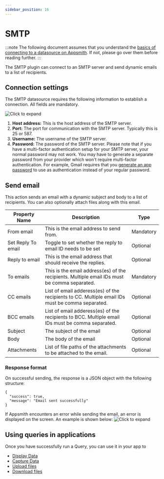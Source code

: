```yaml
---
sidebar_position: 16
---
```

# SMTP

:::note
The following document assumes that you understand the [basics of connecting to a datasource on Appsmith](/core-concepts/connecting-to-data-sources/connecting-to-databases.md#connecting-to-a-database). If not, please go over them before reading further.
:::

The SMTP plugin can connect to an SMTP server and send dynamic emails to a list of recipients.

<figure>
  <object data="https://www.youtube.com/embed/hAln7o1aUA4?autoplay=0" width='750px' height='400px'></object> 
  <figcaption align="center"><i></i></figcaption>
</figure>

## Connection settings

The SMTP datasource requires the following information to establish a connection. All fields are mandatory.

![Click to expand](/img/smtp_create_datasource.png)

1. **Host address:** This is the host address of the SMTP server.
2. **Port:** The port for communication with the SMTP server. Typically this is 25 or 587.
3. **Username:** The username of the SMTP server.
4. **Password:** The password of the SMTP server. Please note that if you have a multi-factor authentication setup for your SMTP server, your normal password may not work. You may have to generate a separate password from your provider which won't require multi-factor authentication. For example, Gmail requires that you [generate an app password](https://support.google.com/mail/answer/185833?hl=en) to use as authentication instead of your regular password.

## Send email

This action sends an email with a dynamic subject and body to a list of recipients. You can also optionally attach files along with this email.

| Property Name      | Description                                                                                           | Type      |
| ------------------ | ----------------------------------------------------------------------------------------------------- | --------- |
| From email         | This is the email address to send from.                                                               | Mandatory |
| Set Reply To email | Toggle to set whether the reply to email ID needs to be set                                           | Optional  |
| Reply to email     | This is the email address that should receive the replies.                                            | Optional  |
| To emails          | This is the email address(es) of the recipients. Multiple email IDs must be comma separated.          | Mandatory |
| CC emails          | List of email adderess(es) of the recipients to CC. Multiple email IDs must be comma separated.       | Optional  |
| BCC emails         | List of email adderess(es) of the recipients to BCC. Multiple email IDs must be comma separated.      | Optional  |
| Subject            | The subject of the email                                                                              | Optional  |
| Body               | The body of the email                                                                                 | Optional  |
| Attachments        | List of file paths of the attachments to be attached to the email.                                    | Optional  |

### Response format

On successful sending, the response is a JSON object with the following structure:

```
{
  "success": true,
  "message": "Email sent successfully"
}
```

If Appsmith encounters an error while sending the email, an error is displayed on the screen. An example is shown below: ![Click to expand](/img/smtp_error_response.png)

## Using queries in applications

Once you have successfully run a Query, you can use it in your app to

* [Display Data](/core-concepts/data-access-and-binding/displaying-data-read/)
* [Capture Data](/core-concepts/data-access-and-binding/capturing-data-write/)
* [Upload files](/learning-and-resources/how-to-guides/how-to-upload-to-s3.md#uploading-a-file)
* [Download files](/learning-and-resources/how-to-guides/how-to-upload-to-s3.md#downloading-files)
